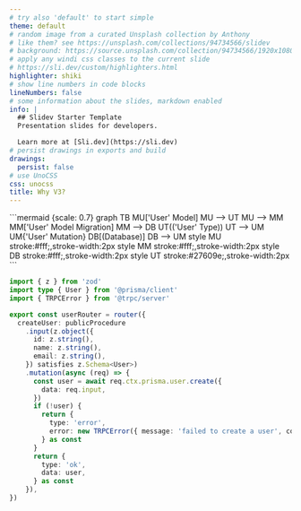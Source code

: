 ```yaml
---
# try also 'default' to start simple
theme: default
# random image from a curated Unsplash collection by Anthony
# like them? see https://unsplash.com/collections/94734566/slidev
# background: https://source.unsplash.com/collection/94734566/1920x1080
# apply any windi css classes to the current slide
# https://sli.dev/custom/highlighters.html
highlighter: shiki
# show line numbers in code blocks
lineNumbers: false
# some information about the slides, markdown enabled
info: |
  ## Slidev Starter Template
  Presentation slides for developers.

  Learn more at [Sli.dev](https://sli.dev)
# persist drawings in exports and build
drawings:
  persist: false
# use UnoCSS
css: unocss
title: Why V3?
---
```

<div class="flex gap-1">
<div>
```mermaid {scale: 0.7}
graph TB
MU['User' Model]
MU --> UT
MU --> MM
MM['User' Model Migration]
MM --> DB
UT(('User' Type))
UT --> UM
UM{'User' Mutation}
DB[(Database)]
DB --> UM
style MU stroke:#fff;,stroke-width:2px
style MM stroke:#fff;,stroke-width:2px
style DB stroke:#fff;,stroke-width:2px
style UT stroke:#27609e;,stroke-width:2px
```
</div>

```ts {all|2|7-10|11|7-11|12-15|15-21|22-25}
import { z } from 'zod'
import type { User } from '@prisma/client'
import { TRPCError } from '@trpc/server'

export const userRouter = router({
  createUser: publicProcedure
    .input(z.object({
      id: z.string(),
      name: z.string(),
      email: z.string(),
    }) satisfies z.Schema<User>)
    .mutation(async (req) => {
      const user = await req.ctx.prisma.user.create({
        data: req.input,
      })
      if (!user) {
        return {
          type: 'error',
          error: new TRPCError({ message: 'failed to create a user', code: 'INTERNAL_SERVER_ERROR' }),
        } as const
      }
      return {
        type: 'ok',
        data: user,
      } as const
    }),
})


```

<style>
.footnotes-sep {
  @apply mt-20 opacity-10;
}
.footnotes {
  @apply text-sm opacity-75;
}
.footnote-backref {
  display: none;
}
</style>
</div>